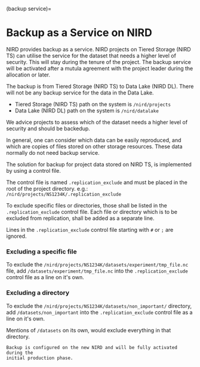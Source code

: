 (backup service)=



# Backup as a Service on NIRD

NIRD provides backup as a service. NIRD projects on Tiered Storage (NIRD TS)
can utilise the service for the dataset that needs a higher level of security.
This will stay during the tenure of the project. The backup service will be 
activated after a mutula agreement with the project leader during the allocation or later.

The backup is from Tiered Storage (NIRD TS) to Data Lake (NIRD DL).
There will not be any backup service for the data in the Data Lake.

- Tiered Storage (NIRD TS) path on the system is `/nird/projects`
- Data Lake (NIRD DL) path on the system is `/nird/datalake`

We advice projects to assess which of the dataset needs a higher level of 
security and should be backedup.

In general, one can consider which data can be easily reproduced, and which 
are copies of files stored on other storage resources. These data normally 
do not need backup service.

The solution for backup for project data stored on NIRD TS, 
is implemented by using a control file.

The control file is named `.replication_exclude` and must be placed in the
root of the project directory.
 e.g.: `/nird/projects/NS1234K/.replication_exclude`

To exclude specific files or directories, those shall be listed in the
`.replication_exclude` control file. Each file or directory which is to be
excluded from replication, shall be added as a separate line.

Lines in the `.replication_exclude` control file starting with `#` or `;` are
ignored.

### Excluding a specific file

To exclude the `/nird/projects/NS1234K/datasets/experiment/tmp_file.nc` file,
add `/datasets/experiment/tmp_file.nc` into the `.replication_exclude` control
file as a line on it's own.


### Excluding a directory

To exclude the `/nird/projects/NS1234K/datasets/non_important/` directory,
add `/datasets/non_important` into the `.replication_exclude` control file
as a line on it's own.

Mentions of `/datasets` on its own, would exclude everything in that directory.

```{note}
Backup is configured on the new NIRD and will be fully activated during the 
initial production phase.

```

